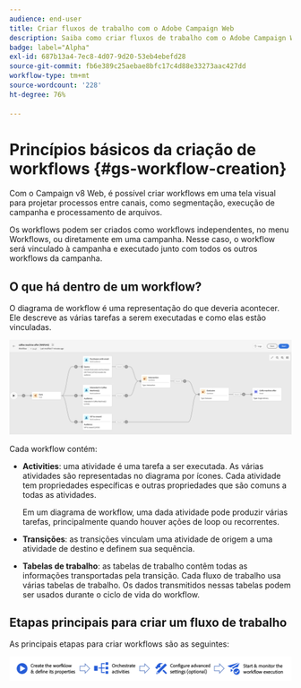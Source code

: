 ```yaml
---
audience: end-user
title: Criar fluxos de trabalho com o Adobe Campaign Web
description: Saiba como criar fluxos de trabalho com o Adobe Campaign Web
badge: label="Alpha"
exl-id: 687b13a4-7ec8-4d07-9d20-53eb4ebefd28
source-git-commit: fb6e389c25aebae8bfc17c4d88e33273aac427dd
workflow-type: tm+mt
source-wordcount: '228'
ht-degree: 76%

---
```



# Princípios básicos da criação de workflows {#gs-workflow-creation}

Com o Campaign v8 Web, é possível criar workflows em uma tela visual para projetar processos entre canais, como segmentação, execução de campanha e processamento de arquivos.

Os workflows podem ser criados como workflows independentes, no menu Workflows, ou diretamente em uma campanha. Nesse caso, o workflow será vinculado à campanha e executado junto com todos os outros workflows da campanha.

## O que há dentro de um workflow?

O diagrama de workflow é uma representação do que deveria acontecer. Ele descreve as várias tarefas a serem executadas e como elas estão vinculadas.

![](assets/workflow-example.png)

Cada workflow contém:

* **Activities**: uma atividade é uma tarefa a ser executada. As várias atividades são representadas no diagrama por ícones. Cada atividade tem propriedades específicas e outras propriedades que são comuns a todas as atividades.

  Em um diagrama de workflow, uma dada atividade pode produzir várias tarefas, principalmente quando houver ações de loop ou recorrentes.

* **Transições**: as transições vinculam uma atividade de origem a uma atividade de destino e definem sua sequência.

* **Tabelas de trabalho**: as tabelas de trabalho contêm todas as informações transportadas pela transição. Cada fluxo de trabalho usa várias tabelas de trabalho. Os dados transmitidos nessas tabelas podem ser usados durante o ciclo de vida do workflow.

## Etapas principais para criar um fluxo de trabalho

As principais etapas para criar workflows são as seguintes:

![](assets/workflow-creation-process.png)
